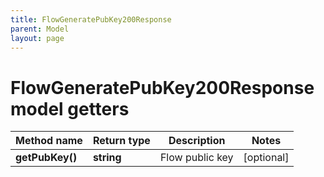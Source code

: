 ```yaml
---
title: FlowGeneratePubKey200Response
parent: Model
layout: page
---
```


# FlowGeneratePubKey200Response model getters

Method name | Return type | Description | Notes
------------ | ------------- | ------------- | -------------
**getPubKey()** | **string** | Flow public key | [optional]


